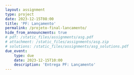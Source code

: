 ```yaml
---
layout: assignment
type: project
date: 2023-12-15T08:00
title: 'PF: Lançamento'
permalink: /projeto-final-lancamento/
hide_from_announcments: true
# pdf: /static_files/assignments/asg.pdf
# attachment: /static_files/assignments/asg.zip
# solutions: /static_files/assignments/asg_solutions.pdf
due_event: 
    type: due
    date: 2023-12-15T10:00
    description: 'Entrega PF: Lançamento'
---
```


